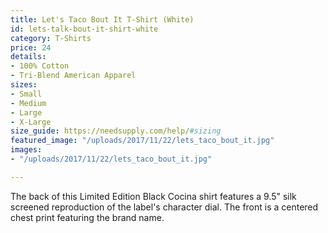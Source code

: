 ```yaml
---
title: Let's Taco Bout It T-Shirt (White)
id: lets-talk-bout-it-shirt-white
category: T-Shirts
price: 24
details:
- 100% Cotton
- Tri-Blend American Apparel
sizes:
- Small
- Medium
- Large
- X-Large
size_guide: https://needsupply.com/help/#sizing
featured_image: "/uploads/2017/11/22/lets_taco_bout_it.jpg"
images:
- "/uploads/2017/11/22/lets_taco_bout_it.jpg"

---
```

The back of this Limited Edition Black Cocina shirt features a 9.5" silk screened reproduction of the label's character dial. The front is a centered chest print featuring the brand name.

